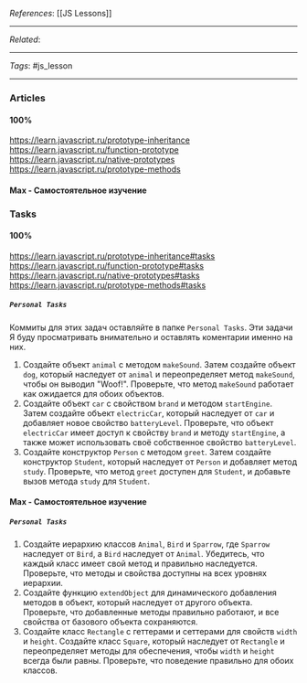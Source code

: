 *References*: [[JS Lessons]]

---
*Related*:  

---
*Tags*: #js_lesson  

---

### Articles

#### 100%

https://learn.javascript.ru/prototype-inheritance
https://learn.javascript.ru/function-prototype
https://learn.javascript.ru/native-prototypes
https://learn.javascript.ru/prototype-methods

#### Max - Самостоятельное изучение

### Tasks

#### 100%

https://learn.javascript.ru/prototype-inheritance#tasks
https://learn.javascript.ru/function-prototype#tasks
https://learn.javascript.ru/native-prototypes#tasks
https://learn.javascript.ru/prototype-methods#tasks

#####  `Personal Tasks`

Коммиты для этих задач оставляйте в папке `Personal Tasks`. Эти задачи Я буду просматривать внимательно и оставлять коментарии именно на них.  

1. Создайте объект `animal` с методом `makeSound`. Затем создайте объект `dog`, который наследует от `animal` и переопределяет метод `makeSound`, чтобы он выводил "Woof!". Проверьте, что метод `makeSound` работает как ожидается для обоих объектов.
2. Создайте объект `car` с свойством `brand` и методом `startEngine`. Затем создайте объект `electricCar`, который наследует от `car` и добавляет новое свойство `batteryLevel`. Проверьте, что объект `electricCar` имеет доступ к свойству `brand` и методу `startEngine`, а также может использовать своё собственное свойство `batteryLevel`.
3. Создайте конструктор `Person` с методом `greet`. Затем создайте конструктор `Student`, который наследует от `Person` и добавляет метод `study`. Проверьте, что метод `greet` доступен для `Student`, и добавьте вызов метода `study` для `Student`.

#### Max - Самостоятельное изучение

#####  `Personal Tasks`

1. Создайте иерархию классов `Animal`, `Bird` и `Sparrow`, где `Sparrow` наследует от `Bird`, а `Bird` наследует от `Animal`. Убедитесь, что каждый класс имеет свой метод и правильно наследуется. Проверьте, что методы и свойства доступны на всех уровнях иерархии.
2. Создайте функцию `extendObject` для динамического добавления методов в объект, который наследует от другого объекта. Проверьте, что добавленные методы правильно работают, и все свойства от базового объекта сохраняются.
3. Создайте класс `Rectangle` с геттерами и сеттерами для свойств `width` и `height`. Создайте класс `Square`, который наследует от `Rectangle` и переопределяет методы для обеспечения, чтобы `width` и `height` всегда были равны. Проверьте, что поведение правильно для обоих классов.










